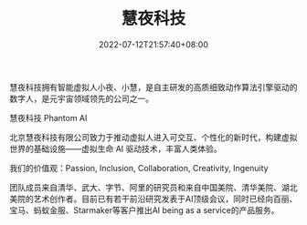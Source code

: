 ﻿---
weight: 
title: "慧夜科技"
description: "慧夜科技拥有智能虚拟人小夜、小慧，是自主研发的高质细致动作算法引擎驱动的数字人，是元宇宙领域领先的公司之一。"
date: 2022-07-12T21:57:40+08:00
lastmod: 2022-07-12T16:45:40+08:00
draft: false
authors: ["MineW"]
featuredImage: "236.png"
link: "https://www.huiye.tech/"
tags: ["慧夜科技","虚拟人"]
categories: ["navigation"]
navigation: ["虚拟人"]
lightgallery: true
toc: true
pinned: false
recommend: false
recommend1: false
---
慧夜科技拥有智能虚拟人小夜、小慧，是自主研发的高质细致动作算法引擎驱动的数字人，是元宇宙领域领先的公司之一。

慧夜科技 Phantom AI

北京慧夜科技有限公司致力于推动虚拟人进入可交互、个性化的新时代，构建虚拟世界的基础设施——虚拟生命 AI 驱动技术，丰富人类体验。



我们的价值观：Passion, Inclusion, Collaboration, Creativity, Ingenuity



团队成员来自清华、武大、字节、阿里的研究员和来自中国美院、清华美院、湖北美院的艺术创作者。目前已有若干前沿研究发表于AI顶级会议，同时已经向百丽、宝马、蚂蚁金服、Starmaker等客户推出AI being as a service的产品服务。